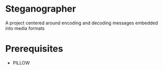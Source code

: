 # Steganographer
A project centered around encoding and decoding messages embedded into media formats

# Prerequisites 
- PILLOW